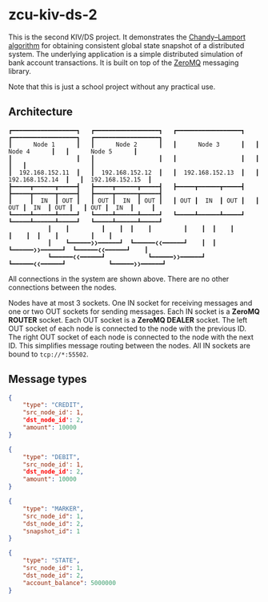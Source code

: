 # zcu-kiv-ds-2

This is the second KIV/DS project. It demonstrates the
[Chandy–Lamport algorithm](https://en.wikipedia.org/wiki/Chandy%E2%80%93Lamport_algorithm)
for obtaining consistent global state snapshot of a distributed system. The underlying application is a simple distributed
simulation of bank account transactions. It is built on top of the [ZeroMQ](https://zeromq.org/) messaging library.

Note that this is just a school project without any practical use.

## Architecture

```
┏━━━━━━━━━━━━━━━━━━┓   ┏━━━━━━━━━━━━━━━━━━┓   ┏━━━━━━━━━━━━━━━━━━┓   ┏━━━━━━━━━━━━━━━━━━┓   ┏━━━━━━━━━━━━━━━━━━┓
┃      Node 1      ┃   ┃      Node 2      ┃   ┃      Node 3      ┃   ┃      Node 4      ┃   ┃      Node 5      ┃
┃                  ┃   ┃                  ┃   ┃                  ┃   ┃                  ┃   ┃                  ┃
┃  192.168.152.11  ┃   ┃  192.168.152.12  ┃   ┃  192.168.152.13  ┃   ┃  192.168.152.14  ┃   ┃  192.168.152.15  ┃
┣━━━━━┳━━━━━━┳━━━━━┫   ┣━━━━━┳━━━━━━┳━━━━━┫   ┣━━━━━┳━━━━━━┳━━━━━┫   ┣━━━━━┳━━━━━━┳━━━━━┫   ┣━━━━━┳━━━━━━┳━━━━━┫
┃     ┃  IN  ┃ OUT ┃   ┃ OUT ┃  IN  ┃ OUT ┃   ┃ OUT ┃  IN  ┃ OUT ┃   ┃ OUT ┃  IN  ┃ OUT ┃   ┃ OUT ┃  IN  ┃     ┃
┗━━━━━┻━━━━━━┻━━━━━┛   ┗━━━━━┻━━━━━━┻━━━━━┛   ┗━━━━━┻━━━━━━┻━━━━━┛   ┗━━━━━┻━━━━━━┻━━━━━┛   ┗━━━━━┻━━━━━━┻━━━━━┛
           ┃    ┃         ┃    ┃  ┃    ┃         ┃    ┃  ┃    ┃         ┃    ┃  ┃    ┃         ┃    ┃
           ┃    ┗━━━━━━❯❯━━━━━━┛  ┗━━━━━━❮❮━━━━━━┛    ┃  ┃    ┗━━━━━━❯❯━━━━━━┛  ┗━━━━━━❮❮━━━━━━┛    ┃
           ┗━━━━━━❮❮━━━━━━┛            ┗━━━━━━❯❯━━━━━━┛  ┗━━━━━━❮❮━━━━━━┛            ┗━━━━━━❯❯━━━━━━┛
```

All connections in the system are shown above. There are no other connections between the nodes.

Nodes have at most 3 sockets. One IN socket for receiving messages and one or two OUT sockets for sending messages.
Each IN socket is a **ZeroMQ ROUTER** socket. Each OUT socket is a **ZeroMQ DEALER** socket.
The left OUT socket of each node is connected to the node with the previous ID.
The right OUT socket of each node is connected to the node with the next ID.
This simplifies message routing between the nodes.
All IN sockets are bound to `tcp://*:55502`.

## Message types

```json
{
	"type": "CREDIT",
	"src_node_id': 1,
	"dst_node_id': 2,
	"amount": 10000
}
```

```json
{
	"type": "DEBIT",
	"src_node_id': 1,
	"dst_node_id': 2,
	"amount": 10000
}
```

```json
{
	"type": "MARKER",
	"src_node_id": 1,
	"dst_node_id": 2,
	"snapshot_id": 1
}
```

```json
{
	"type": "STATE",
	"src_node_id": 1,
	"dst_node_id": 2,
	"account_balance": 5000000
}
```


